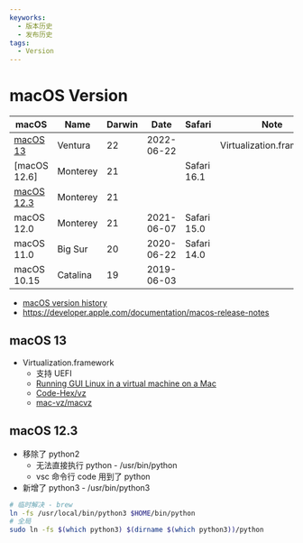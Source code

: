 ```yaml
---
keyworks:
  - 版本历史
  - 发布历史
tags:
  - Version
---
```


# macOS Version

| macOS        | Name     | Darwin | Date       | Safari      | Note                     |
| ------------ | -------- | ------ | ---------- | ----------- | ------------------------ |
| [macOS 13]   | Ventura  | 22     | 2022-06-22 |             | Virtualization.framework |
| [macOS 12.6] | Monterey | 21     |            | Safari 16.1 |                          |
| [macOS 12.3] | Monterey | 21     |            |             |                          |
| macOS 12.0   | Monterey | 21     | 2021-06-07 | Safari 15.0 |
| macOS 11.0   | Big Sur  | 20     | 2020-06-22 | Safari 14.0 |
| macOS 10.15  | Catalina | 19     | 2019-06-03 |

[macos 13]: #macos-13
[macos 12.3]: #macos-123

- [macOS version history](https://en.wikipedia.org/wiki/MacOS_version_history)
- https://developer.apple.com/documentation/macos-release-notes

## macOS 13

- Virtualization.framework
  - 支持 UEFI
  - [Running GUI Linux in a virtual machine on a Mac](https://developer.apple.com/documentation/virtualization/running_gui_linux_in_a_virtual_machine_on_a_mac?language=objc)
  - [Code-Hex/vz](https://github.com/Code-Hex/vz)
  - [mac-vz/macvz](https://github.com/mac-vz/macvz)

## macOS 12.3

- 移除了 python2
  - 无法直接执行 python - /usr/bin/python
  - vsc 命令行 code 用到了 python
- 新增了 python3 - /usr/bin/python3

```bash
# 临时解决 - brew
ln -fs /usr/local/bin/python3 $HOME/bin/python
# 全局
sudo ln -fs $(which python3) $(dirname $(which python3))/python
```
